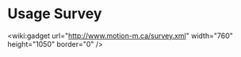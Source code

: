 # Usage Survey #

&lt;wiki:gadget url="http://www.motion-m.ca/survey.xml" width="760" height="1050" border="0"  /&gt;